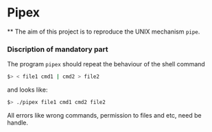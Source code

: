 # Pipex
**
The aim of this project is to reproduce the UNIX mechanism `pipe`.

### Discription of mandatory part
The program `pipex` should repeat the behaviour of the shell command
```bash
$> < file1 cmd1 | cmd2 > file2
```
and looks like:
```bash
$> ./pipex file1 cmd1 cmd2 file2
```
All errors like wrong commands,  permission to files and etc, need be handle.
